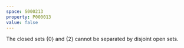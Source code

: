 ```yaml
---
space: S000213
property: P000013
value: false
---
```


The closed sets $\{0\}$ and $\{2\}$ cannot be separated by disjoint open sets.
